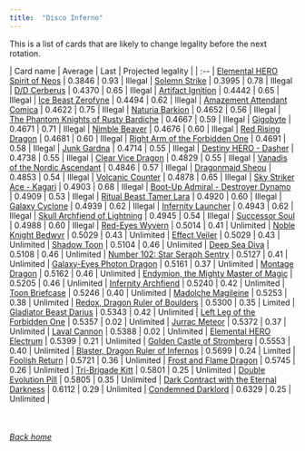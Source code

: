 ```yaml
---
title:  "Disco Inferno"
---
```


This is a list of cards that are likely to change legality before the next rotation.

| Card name | Average | Last | Projected legality |
| :-- |
[Elemental HERO Spirit of Neos](https://db.ygoprodeck.com/card/?search=Elemental%20HERO%20Spirit%20of%20Neos) | 0.3846 | 0.93 | Illegal |
[Solemn Strike](https://db.ygoprodeck.com/card/?search=Solemn%20Strike) | 0.3995 | 0.78 | Illegal |
[D/D Cerberus](https://db.ygoprodeck.com/card/?search=D/D%20Cerberus) | 0.4370 | 0.65 | Illegal |
[Artifact Ignition](https://db.ygoprodeck.com/card/?search=Artifact%20Ignition) | 0.4442 | 0.65 | Illegal |
[Ice Beast Zerofyne](https://db.ygoprodeck.com/card/?search=Ice%20Beast%20Zerofyne) | 0.4494 | 0.62 | Illegal |
[Amazement Attendant Comica](https://db.ygoprodeck.com/card/?search=Amazement%20Attendant%20Comica) | 0.4622 | 0.75 | Illegal |
[Naturia Barkion](https://db.ygoprodeck.com/card/?search=Naturia%20Barkion) | 0.4652 | 0.56 | Illegal |
[The Phantom Knights of Rusty Bardiche](https://db.ygoprodeck.com/card/?search=The%20Phantom%20Knights%20of%20Rusty%20Bardiche) | 0.4667 | 0.59 | Illegal |
[Gigobyte](https://db.ygoprodeck.com/card/?search=Gigobyte) | 0.4671 | 0.71 | Illegal |
[Nimble Beaver](https://db.ygoprodeck.com/card/?search=Nimble%20Beaver) | 0.4676 | 0.60 | Illegal |
[Red Rising Dragon](https://db.ygoprodeck.com/card/?search=Red%20Rising%20Dragon) | 0.4681 | 0.60 | Illegal |
[Right Arm of the Forbidden One](https://db.ygoprodeck.com/card/?search=Right%20Arm%20of%20the%20Forbidden%20One) | 0.4691 | 0.58 | Illegal |
[Junk Gardna](https://db.ygoprodeck.com/card/?search=Junk%20Gardna) | 0.4714 | 0.55 | Illegal |
[Destiny HERO - Dasher](https://db.ygoprodeck.com/card/?search=Destiny%20HERO%20-%20Dasher) | 0.4738 | 0.55 | Illegal |
[Clear Vice Dragon](https://db.ygoprodeck.com/card/?search=Clear%20Vice%20Dragon) | 0.4829 | 0.55 | Illegal |
[Vanadis of the Nordic Ascendant](https://db.ygoprodeck.com/card/?search=Vanadis%20of%20the%20Nordic%20Ascendant) | 0.4846 | 0.57 | Illegal |
[Dragonmaid Sheou](https://db.ygoprodeck.com/card/?search=Dragonmaid%20Sheou) | 0.4853 | 0.54 | Illegal |
[Volcanic Counter](https://db.ygoprodeck.com/card/?search=Volcanic%20Counter) | 0.4878 | 0.65 | Illegal |
[Sky Striker Ace - Kagari](https://db.ygoprodeck.com/card/?search=Sky%20Striker%20Ace%20-%20Kagari) | 0.4903 | 0.68 | Illegal |
[Boot-Up Admiral - Destroyer Dynamo](https://db.ygoprodeck.com/card/?search=Boot-Up%20Admiral%20-%20Destroyer%20Dynamo) | 0.4909 | 0.53 | Illegal |
[Ritual Beast Tamer Lara](https://db.ygoprodeck.com/card/?search=Ritual%20Beast%20Tamer%20Lara) | 0.4920 | 0.60 | Illegal |
[Galaxy Cyclone](https://db.ygoprodeck.com/card/?search=Galaxy%20Cyclone) | 0.4939 | 0.62 | Illegal |
[Infernity Launcher](https://db.ygoprodeck.com/card/?search=Infernity%20Launcher) | 0.4943 | 0.62 | Illegal |
[Skull Archfiend of Lightning](https://db.ygoprodeck.com/card/?search=Skull%20Archfiend%20of%20Lightning) | 0.4945 | 0.54 | Illegal |
[Successor Soul](https://db.ygoprodeck.com/card/?search=Successor%20Soul) | 0.4988 | 0.60 | Illegal |
[Red-Eyes Wyvern](https://db.ygoprodeck.com/card/?search=Red-Eyes%20Wyvern) | 0.5014 | 0.41 | Unlimited |
[Noble Knight Bedwyr](https://db.ygoprodeck.com/card/?search=Noble%20Knight%20Bedwyr) | 0.5029 | 0.43 | Unlimited |
[Effect Veiler](https://db.ygoprodeck.com/card/?search=Effect%20Veiler) | 0.5029 | 0.43 | Unlimited |
[Shadow Toon](https://db.ygoprodeck.com/card/?search=Shadow%20Toon) | 0.5104 | 0.46 | Unlimited |
[Deep Sea Diva](https://db.ygoprodeck.com/card/?search=Deep%20Sea%20Diva) | 0.5108 | 0.46 | Unlimited |
[Number 102: Star Seraph Sentry](https://db.ygoprodeck.com/card/?search=Number%20102:%20Star%20Seraph%20Sentry) | 0.5127 | 0.41 | Unlimited |
[Galaxy-Eyes Photon Dragon](https://db.ygoprodeck.com/card/?search=Galaxy-Eyes%20Photon%20Dragon) | 0.5161 | 0.37 | Unlimited |
[Montage Dragon](https://db.ygoprodeck.com/card/?search=Montage%20Dragon) | 0.5162 | 0.46 | Unlimited |
[Endymion, the Mighty Master of Magic](https://db.ygoprodeck.com/card/?search=Endymion,%20the%20Mighty%20Master%20of%20Magic) | 0.5205 | 0.46 | Unlimited |
[Infernity Archfiend](https://db.ygoprodeck.com/card/?search=Infernity%20Archfiend) | 0.5240 | 0.42 | Unlimited |
[Toon Briefcase](https://db.ygoprodeck.com/card/?search=Toon%20Briefcase) | 0.5246 | 0.40 | Unlimited |
[Madolche Magileine](https://db.ygoprodeck.com/card/?search=Madolche%20Magileine) | 0.5253 | 0.38 | Unlimited |
[Redox, Dragon Ruler of Boulders](https://db.ygoprodeck.com/card/?search=Redox,%20Dragon%20Ruler%20of%20Boulders) | 0.5300 | 0.35 | Limited |
[Gladiator Beast Darius](https://db.ygoprodeck.com/card/?search=Gladiator%20Beast%20Darius) | 0.5343 | 0.42 | Unlimited |
[Left Leg of the Forbidden One](https://db.ygoprodeck.com/card/?search=Left%20Leg%20of%20the%20Forbidden%20One) | 0.5357 | 0.02 | Unlimited |
[Jurrac Meteor](https://db.ygoprodeck.com/card/?search=Jurrac%20Meteor) | 0.5372 | 0.37 | Unlimited |
[Laval Cannon](https://db.ygoprodeck.com/card/?search=Laval%20Cannon) | 0.5388 | 0.02 | Unlimited |
[Elemental HERO Electrum](https://db.ygoprodeck.com/card/?search=Elemental%20HERO%20Electrum) | 0.5399 | 0.21 | Unlimited |
[Golden Castle of Stromberg](https://db.ygoprodeck.com/card/?search=Golden%20Castle%20of%20Stromberg) | 0.5553 | 0.40 | Unlimited |
[Blaster, Dragon Ruler of Infernos](https://db.ygoprodeck.com/card/?search=Blaster,%20Dragon%20Ruler%20of%20Infernos) | 0.5699 | 0.24 | Limited |
[Foolish Return](https://db.ygoprodeck.com/card/?search=Foolish%20Return) | 0.5721 | 0.36 | Unlimited |
[Frost and Flame Dragon](https://db.ygoprodeck.com/card/?search=Frost%20and%20Flame%20Dragon) | 0.5745 | 0.26 | Unlimited |
[Tri-Brigade Kitt](https://db.ygoprodeck.com/card/?search=Tri-Brigade%20Kitt) | 0.5801 | 0.25 | Unlimited |
[Double Evolution Pill](https://db.ygoprodeck.com/card/?search=Double%20Evolution%20Pill) | 0.5805 | 0.35 | Unlimited |
[Dark Contract with the Eternal Darkness](https://db.ygoprodeck.com/card/?search=Dark%20Contract%20with%20the%20Eternal%20Darkness) | 0.6112 | 0.29 | Unlimited |
[Condemned Darklord](https://db.ygoprodeck.com/card/?search=Condemned%20Darklord) | 0.6329 | 0.25 | Unlimited |

<br>

###### [Back home](index)